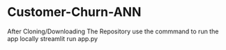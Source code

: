 # Customer-Churn-ANN

After Cloning/Downloading The Repository use the commmand to run the app locally
streamlit run app.py
